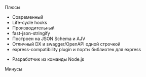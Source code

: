 
<SlideLogo framework="FastifyJS" title="Плюсы и минусы"/>

<p class="text-green">Плюсы</p>

-   Современный
-   Life-cycle hooks
-   Производительный
-   fast-json-stringify
-   Построен на JSON Schema и AJV
-   Отличный DX и swagger/OpenAPI одной строчкой
-   express-compatibility plugin и порты библиотек для express

<v-clicks>

-   Разработчик из команды Node.js

</v-clicks>


<p class="text-red">Минусы</p>
